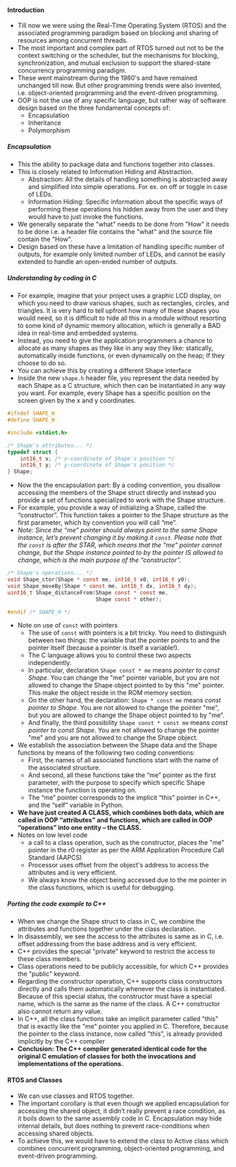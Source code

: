 #### Introduction
- Till now we were using the Real-Time Operating System (RTOS) and the associated programming paradigm based on blocking and sharing of resources among concurrent threads.
- The most important and complex part of RTOS turned out not to be the context switching or the scheduler, but the mechanisms for blocking, synchronization, and mutual exclusion to support the shared-state concurrency programming paradigm.
- These went mainstream during the 1980's and have remained unchanged till now. But other programming trends were also invented, i.e. object-oriented programming and the event-driven programming.
- OOP is not the use of any specific language, but rather way of software design based on the three fundamental concepts of:
	- Encapsulation
	- Inheritance
	- Polymorphism

##### Encapsulation
- This the ability to package data and functions together into classes.
- This is closely related to Information Hiding and Abstraction.
	- Abstraction: All the details of handling something is abstracted away and simplified into simple operations. For ex. on off or toggle in case of LEDs.
	- Information Hiding: Specific information about the specific ways of performing these operations his hidden away from the user and they would have to just invoke the functions.
- We generally separate the "what" needs to be done from "How" it needs to be done i.e. a header file contains the "what" and the source file contain the "How".
- Design based on these have a limitation of handling specific number of outputs, for example only limited number of LEDs, and cannot be easily extended to handle an open-ended number of outputs.

##### Understanding by coding in C
- For example, imagine that your project uses a graphic LCD display, on which you need to draw various shapes, such as rectangles, circles, and triangles. It is very hard to tell upfront how many of these shapes you would need, so it is difficult to hide all this in a module without resorting to some kind of dynamic memory allocation, which is generally a BAD idea in real-time and embedded systems.
- Instead, you need to give the application programmers a chance to allocate as many shapes as they like in any way they like: statically, automatically inside functions, or even dynamically on the heap; If they choose to do so.
- You can achieve this by creating a different Shape interface
- Inside the new `shape.h` header file, you represent the data needed by each Shape as a C structure, which then can be instantiated in any way you want. For example, every Shape has a specific position on the screen given by the x and y coordinates.
```C
#ifndef SHAPE_H
#define SHAPE_H

#include <stdint.h>

/* Shape's attributes... */
typedef struct {
    int16_t x; /* x-coordinate of Shape's position */
    int16_t y; /* y-coordinate of Shape's position */
} Shape;
```
- Now the the encapsulation part: By a coding convention, you disallow accessing the members of the Shape struct directly and instead you provide a set of functions specialized to work with the Shape structure.
- For example, you provide a way of initializing a Shape, called the “constructor”. This function takes a pointer to the Shape structure as the first parameter, which by convention you will call “me”.
- *Note: Since the “me” pointer should always point to the same Shape instance, let’s prevent changing it by making it `const`. Please note that the `const` is after the STAR, which means that the “me” pointer cannot change, but the Shape instance pointed to by the pointer IS allowed to change, which is the main purpose of the “constructor”.*

```C
/* Shape's operations... */
void Shape_ctor(Shape * const me, int16_t x0, int16_t y0);
void Shape_moveBy(Shape * const me, int16_t dx, int16_t dy);
uint16_t Shape_distanceFrom(Shape const * const me,
                            Shape const * other);

#endif /* SHAPE_H */
```
- Note on use of `const` with pointers
	- The use of `const` with pointers is a bit tricky. You need to distinguish between two things: the variable that the pointer points to and the pointer itself (because a pointer is itself a variable!). 
	- The C language allows you to control these two aspects independently. 
	- In particular, declaration `Shape const * me` means *pointer to const Shape*. You can change the "me" pointer variable, but you are not allowed to change the Shape object pointed to by this "me" pointer. This make the object reside in the ROM memory section.
	- On the other hand, the declaration: `Shape * const me` means *const pointer to Shape*. You are not allowed to change the pointer "me", but you are allowed to change the Shape object pointed to by "me". 
	- And finally, the third possibility `Shape const * const me` means *const pointer to const Shape*. You are not allowed to change the pointer "me" and you are not allowed to change the Shape object.
- We establish the association between the Shape data and the Shape functions by means of the following two coding conventions:
	- First, the names of all associated functions start with the name of the associated structure.
	- And second, all these functions take the “me” pointer as the first parameter, with the purpose to specify which specific Shape instance the function is operating on.
	- The “me” pointer corresponds to the implicit “this” pointer in C++, and the “self” variable in Python.
- **We have just created A CLASS, which combines both data, which are called in OOP “attributes” and functions, which are called in OOP “operations” into one entity – the CLASS.**
- Notes on low level code
	- a call to a class operation, such as the constructor, places the "me" pointer in the r0 register as per the ARM Application Procedure Call Standard (AAPCS)
	- Processor uses offset from the object's address to access the attributes and is very efficient.
	- We always know the object being accessed due to the me pointer in the class functions, which is useful for debugging.

##### Porting the code example to C++
- When we change the Shape struct to class in C, we combine the attributes and functions together under the class declaration. 
- In disassembly, we see the access to the attributes is same as in C, i.e. offset addressing from the base address and is very efficient. 
- C++ provides the special "private" keyword to restrict the access to these class members.
- Class operations need to be publicly accessible, for which C++ provides the "public" keyword.
- Regarding the constructor operation, C++ supports class constructors directly and calls them automatically whenever the class is instantiated. Because of this special status, the constructor must have a special name, which is the same as the name of the class. A C++ constructor also cannot return any value.
- In C++, all the class functions take an implicit parameter called "this" that is exactly like the "me" pointer you applied in C. Therefore, because the pointer to the class instance, now called "this", is already provided implicitly by the C++ compiler
- **Conclusion: The C++ compiler generated identical code for the original C emulation of classes for both the invocations and implementations of the operations.**

#### RTOS and Classes
- We can use classes and RTOS together.
- The important corollary is that even though we applied encapsulation for accessing the shared object, it didn’t really prevent a race condition, as it boils down to the same assembly code in C. Encapsulation may hide internal details, but does nothing to prevent race-conditions when accessing shared objects.
- To achieve this, we would have to extend the class to Active class which combines concurrent programming, object-oriented programming, and event-driven programming.